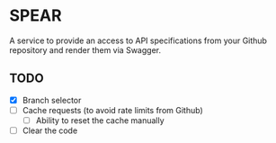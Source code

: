 # SPEAR

A service to provide an access to API specifications from your Github repository
and render them via Swagger.


## TODO

- [x] Branch selector
- [ ] Cache requests (to avoid rate limits from Github)
  - [ ] Ability to reset the cache manually
- [ ] Clear the code
